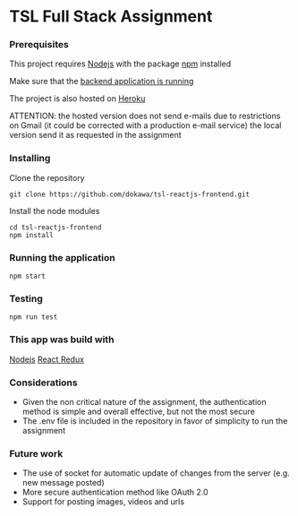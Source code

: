 # TSL Full Stack Assignment

### Prerequisites

This project requires [Nodejs](https://nodejs.org/en/) with the package [npm](https://github.com/npm/cli/releases/) installed

Make sure that the [backend application is running](https://github.com/dokawa/tsl-django-rest-backend)

The project is also hosted on [Heroku](https://tsl-react-frontend.herokuapp.com/)

ATTENTION: the hosted version does not send e-mails due to restrictions on Gmail (it could be corrected with a production e-mail service) the local version send it as requested in the assignment


### Installing

Clone the repository

```
git clone https://github.com/dokawa/tsl-reactjs-frontend.git
```


Install the node modules

```
cd tsl-reactjs-frontend
npm install
```


### Running the application

```
npm start
```

### Testing

```
npm run test
```

### This app was build with

[Nodejs](https://nodejs.org/en/)
[React Redux](https://react-redux.js.org/)

### Considerations

* Given the non critical nature of the assignment, the authentication method
is simple and overall effective, but not the most secure
* The .env file is included in the repository in favor of simplicity to run the assignment

### Future work

* The use of socket for automatic update of changes from the server (e.g. new message posted)
* More secure authentication method like OAuth 2.0
* Support for posting images, videos and urls

